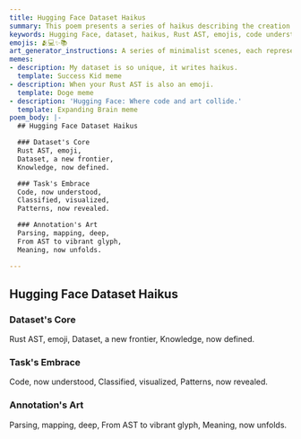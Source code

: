 ```yaml
---
title: Hugging Face Dataset Haikus
summary: This poem presents a series of haikus describing the creation of a Hugging Face dataset from Rust ASTs and emojis, highlighting how code is understood, classified, and visualized, and how meaning is revealed through parsing and mapping.
keywords: Hugging Face, dataset, haikus, Rust AST, emojis, code understanding, classification, visualization, parsing, mapping, meaning, knowledge
emojis: 🫂💻✨📚
art_generator_instructions: A series of minimalist scenes, each representing a haiku. For "Dataset's Core," a stylized Rust crab transforming into a vibrant emoji, both flowing into a glowing "dataset" symbol. For "Task's Embrace," lines of code being understood, classified, and visualized through a dynamic, abstract process, revealing hidden patterns. For "Annotation's Art," a meticulous hand parsing an AST (represented by a glowing tree structure) and mapping it to vibrant emojis, revealing deeper meaning. The overall feeling should be one of intellectual curiosity, artistic creation, and the beauty of structured knowledge.
memes:
- description: My dataset is so unique, it writes haikus.
  template: Success Kid meme
- description: When your Rust AST is also an emoji.
  template: Doge meme
- description: 'Hugging Face: Where code and art collide.'
  template: Expanding Brain meme
poem_body: |-
  ## Hugging Face Dataset Haikus

  ### Dataset's Core
  Rust AST, emoji,
  Dataset, a new frontier,
  Knowledge, now defined.

  ### Task's Embrace
  Code, now understood,
  Classified, visualized,
  Patterns, now revealed.

  ### Annotation's Art
  Parsing, mapping, deep,
  From AST to vibrant glyph,
  Meaning, now unfolds.

---
```

## Hugging Face Dataset Haikus

### Dataset's Core
Rust AST, emoji,
Dataset, a new frontier,
Knowledge, now defined.

### Task's Embrace
Code, now understood,
Classified, visualized,
Patterns, now revealed.

### Annotation's Art
Parsing, mapping, deep,
From AST to vibrant glyph,
Meaning, now unfolds.